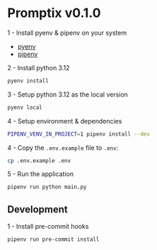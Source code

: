 # Promptix v0.1.0

1 - Install pyenv & pipenv on your system

-   [pyenv](https://github.com/pyenv/pyenv#installation)
-   [pipenv](https://pypi.org/project/pipenv/)

2 - Install python 3.12

```bash
pyenv install
```

3 - Setup python 3.12 as the local version

```bash
pyenv local
```

4 - Setup environment & dependencies

```bash
PIPENV_VENV_IN_PROJECT=1 pipenv install --dev
```

4 - Copy the `.env.example` file to `.env`:

```bash
cp .env.example .env
```

5 - Run the application

```bash
pipenv run python main.py
```

## Development

1 - Install pre-commit hooks

```bash
pipenv run pre-commit install
```

